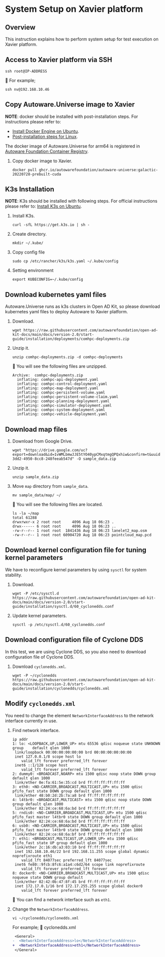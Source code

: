 # System Setup on Xavier platform

## Overview

This instruction explains how to perform system setup for test execution on Xavier platform.

## Access to Xavier platform via SSH

```console
ssh root@IP-ADDRESS
```

:speech_balloon: For example;

```console
ssh nv@192.168.10.46
```

## Copy Autoware.Universe image to Xavier

**NOTE**: docker should be installed with post-installation steps. For instructions please refer to:

- [Install Docker Engine on Ubuntu](https://docs.docker.com/engine/install/ubuntu).
- [Post-installation steps for Linux](https://docs.docker.com/engine/install/linux-postinstall).

The docker image of Autoware.Universe for arm64 is registered in [Autoware Foundation Container Registry](https://github.com/autowarefoundation/autoware/pkgs/container/autoware-universe/30821188?tag=galactic-20220728-prebuilt-cuda).

1. Copy docker image to Xavier.

   ```console
   docker pull ghcr.io/autowarefoundation/autoware-universe:galactic-20220728-prebuilt-cuda
   ```

## K3s Installation

**NOTE**: K3s should be installed with following steps. For official instructions please refer to: [Install K3s on Ubuntu](https://docs.k3s.io/quick-start).

1. Install K3s.

   ```console
   curl -sfL https://get.k3s.io | sh -
   ```

1. Create directory.

   ```console
   mkdir ~/.kube/
   ```

1. Copy config file

   ```console
   sudo cp /etc/rancher/k3s/k3s.yaml ~/.kube/config
   ```

1. Setting environment

   ```console
   export KUBECONFIG=~/.kube/config
   ```

## Download kubernetes yaml files

Autoware.Universe runs as k3s clusters in Open AD Kit, so please download kubernetes yaml files to deploy Autoware to Xavier platform.

1. Download.

   ```console
   wget https://raw.githubusercontent.com/autowarefoundation/open-ad-kit-docs/main/docs/version-2.0/start-guide/installation/deployments/comhpc-deployments.zip
   ```

1. Unzip it.

   ```console
   unzip comhpc-deployments.zip -d comhpc-deployments
   ```

   :speech_balloon: You will see the following files are unzipped.

   ```console
   Archive:  comhpc-deployments.zip
     inflating: comhpc-api-deployment.yaml
     inflating: comhpc-control-deployment.yaml
     inflating: comhpc-map-deployment.yaml
     inflating: comhpc-persistent-volume.yaml
     inflating: comhpc-persistent-volume-claim.yaml
     inflating: comhpc-planning-deployment.yaml
     inflating: comhpc-simulator-deployment.yaml
     inflating: comhpc-system-deployment.yaml
     inflating: comhpc-vehicle-deployment.yaml
   ```

## Download map files

1. Download from Google Drive.

   ```console
   wget "https://drive.google.com/uc?export=download&id=1vWMLbmwJJE5tYO40ypCMxqtmgQPQxhiw&confirm=t&uuid=3d84d854-3dd2-4950-8cc8-248feeab547d" -O sample_data.zip
   ```

1. Unzip it.

   ```console
   unzip sample_data.zip
   ```

1. Move `map` directory from `sample_data`.

   ```console
   mv sample_data/map/ ~/
   ```

   :speech_balloon: You will see the following files are located.

   ```console
   ls -la ~/map
   total 61288
   drwxrwxr-x 2 root root     4096 Aug 18 06:23 .
   drwx------ 6 root root     4096 Aug 18 06:23 ..
   -rw-r--r-- 1 root root  1841436 Aug 18 06:23 lanelet2_map.osm
   -rw-r--r-- 1 root root 60904720 Aug 18 06:23 pointcloud_map.pcd
   ```

## Download **kernel configuration** file for tuning kernel parameters

We have to reconfigure kernel parameters by using `sysctl` for system stability.

1. Download.

   ```console
   wget -P /etc/sysctl.d https://raw.githubusercontent.com/autowarefoundation/open-ad-kit-docs/main/docs/version-2.0/start-guide/installation/sysctl.d/60_cyclonedds.conf
   ```

1. Update kernel parameters.

   ```console
   sysctl -p /etc/sysctl.d/60_cyclonedds.conf
   ```

## Download configuration file of Cyclone DDS

In this test, we are using Cyclone DDS, so you also need to download configuration file of Cyclone DDS.

1. Download `cyclonedds.xml`.

   ```console
   wget -P ~/cyclonedds https://raw.githubusercontent.com/autowarefoundation/open-ad-kit-docs/main/docs/version-2.0/start-guide/installation/cyclonedds/cyclonedds.xml
   ```

## Modify `cyclonedds.xml`

You need to change the element `NetworkInterfaceAddress` to the network interface currently in use.

1. Find network interface.

   ```console
   ip addr
   1: lo: <LOOPBACK,UP,LOWER_UP> mtu 65536 qdisc noqueue state UNKNOWN group    default qlen 1000
    link/loopback 00:00:00:00:00:00 brd 00:00:00:00:00:00
    inet 127.0.0.1/8 scope host lo
       valid_lft forever preferred_lft forever
    inet6 ::1/128 scope host
       valid_lft forever preferred_lft forever
   2: dummy0: <BROADCAST,NOARP> mtu 1500 qdisc noop state DOWN group default qlen 1000
    link/ether 0e:fa:61:5e:35:cd brd ff:ff:ff:ff:ff:ff
   3: eth0: <NO-CARRIER,BROADCAST,MULTICAST,UP> mtu 1500 qdisc pfifo_fast state DOWN group default qlen 1000
    link/ether 48:b0:2d:2b:7a:a8 brd ff:ff:ff:ff:ff:ff
   4: l4tbr0: <BROADCAST,MULTICAST> mtu 1500 qdisc noop state DOWN group default qlen 1000
    link/ether 82:24:ce:68:6a:bd brd ff:ff:ff:ff:ff:ff
   5: rndis0: <NO-CARRIER,BROADCAST,MULTICAST,UP> mtu 1500 qdisc pfifo_fast master l4tbr0 state DOWN group default qlen 1000
    link/ether 82:24:ce:68:6a:bd brd ff:ff:ff:ff:ff:ff
   6: usb0: <NO-CARRIER,BROADCAST,MULTICAST,UP> mtu 1500 qdisc pfifo_fast master l4tbr0 state DOWN group default qlen 1000
    link/ether 82:24:ce:68:6a:bf brd ff:ff:ff:ff:ff:ff
   7: eth1: <BROADCAST,MULTICAST,UP,LOWER_UP> mtu 1500 qdisc pfifo_fast state UP group default qlen 1000
    link/ether 2c:16:db:a3:03:10 brd ff:ff:ff:ff:ff:ff
    inet 192.168.10.46/22 brd 192.168.11.255 scope global dynamic noprefixroute eth1
       valid_lft 84077sec preferred_lft 84077sec
    inet6 fe80::9fcb:8fc6:a1a4:c6d2/64 scope link noprefixroute
       valid_lft forever preferred_lft forever
   8: docker0: <NO-CARRIER,BROADCAST,MULTICAST,UP> mtu 1500 qdisc noqueue state DOWN group default
    link/ether 02:42:0b:47:8f:45 brd ff:ff:ff:ff:ff:ff
    inet 172.17.0.1/16 brd 172.17.255.255 scope global docker0
       valid_lft forever preferred_lft forever
   ```

   :speech_balloon: You can find a network interface such as `eth1`.

2. Change the `NetworkInterfaceAddress`.

   ```console
   vi ~/cyclonedds/cyclonedds.xml
   ```

   For example; :page_facing_up: cyclonedds.xml

   ```diff
    <General>
   -  <NetworkInterfaceAddress>lo</NetworkInterfaceAddress>
   +  <NetworkInterfaceAddress>eth1</NetworkInterfaceAddress>
    </General>

   ```
